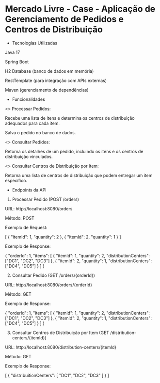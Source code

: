 # Mercado Livre - Case - Aplicação de Gerenciamento de Pedidos e Centros de Distribuição



* Tecnologias Utilizadas
  
Java 17

Spring Boot

H2 Database (banco de dados em memória)

RestTemplate (para integração com APIs externas)

Maven (gerenciamento de dependências)  
  
* Funcionalidades
  
<> Processar Pedidos:

Recebe uma lista de itens e determina os centros de distribuição adequados para cada item.

Salva o pedido no banco de dados.

<> Consultar Pedidos:

Retorna os detalhes de um pedido, incluindo os itens e os centros de distribuição vinculados.

<> Consultar Centros de Distribuição por Item:

Retorna uma lista de centros de distribuição que podem entregar um item específico.



* Endpoints da API

1. Processar Pedido (POST /orders)

URL: http://localhost:8080/orders

Método: POST

Exemplo de Request:

[
    {
        "itemId": 1,
        "quantity": 2
    },
    {
        "itemId": 2,
        "quantity": 1
    }
]

Exemplo de Response:

{
    "orderId": 1,
    "items": [
        {
            "itemId": 1,
            "quantity": 2,
            "distributionCenters": ["DC1", "DC2", "DC3"]
        },
        {
            "itemId": 2,
            "quantity": 1,
            "distributionCenters": ["DC4", "DC5"]
        }
    ]
}

2. Consultar Pedido (GET /orders/{orderId})

URL: http://localhost:8080/orders/{orderId}

Método: GET

Exemplo de Response:

{
    "orderId": 1,
    "items": [
        {
            "itemId": 1,
            "quantity": 2,
            "distributionCenters": ["DC1", "DC2", "DC3"]
        },
        {
            "itemId": 2,
            "quantity": 1,
            "distributionCenters": ["DC4", "DC5"]
        }
    ]
}

3. Consultar Centros de Distribuição por Item (GET /distribution-centers/{itemId})

URL: http://localhost:8080/distribution-centers/{itemId}

Método: GET

Exemplo de Response:

[
    {
        "distribuitionCenters": [
            "DC1",
            "DC2",
            "DC3"
        ]
    }
]
